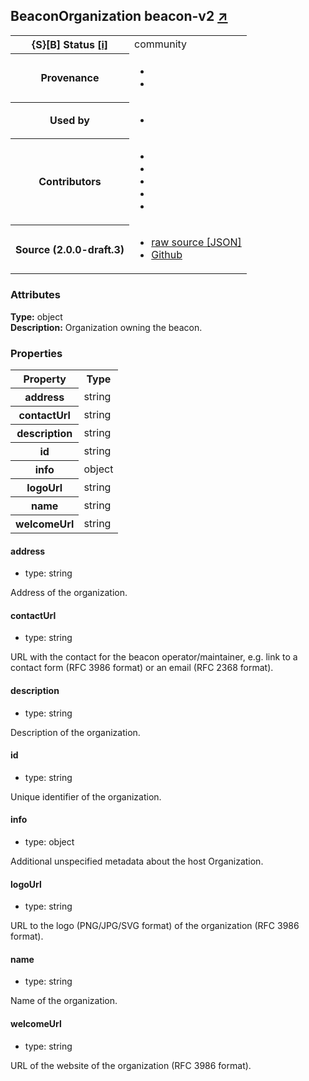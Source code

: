 
<div id="schema-header-title">
  <h2>BeaconOrganization <span id="schema-header-title-project">beacon-v2 <a href="https://github.com/ga4gh-beacon/specification-v2-blocks" target="_BLANK">&nearr;</a></span> </h2>
</div>

<table id="schema-header-table">
  <tr>
    <th>{S}[B] Status <a href="https://schemablocks.org/about/sb-status-levels.html">[i]</a></th>
    <td><div id="schema-header-status">community</div></td>
  </tr>

  <tr>
    <th>Provenance</th>
    <td>
      <ul>
<li><a href="https://github.com/ga4gh-beacon/specification-v2"></a></li>
<li><a href="https://github.com/progenetix/bycon/"></a></li>
      </ul>
    </td>
  </tr>
  <tr>
    <th>Used by</th>
    <td>
      <ul>
<li><a href="https://github.com/progenetix/schemas/"></a></li>
      </ul>
    </td>
  </tr>

<!--more-->

  <tr>
    <th>Contributors</th>
    <td>
      <ul>
<li><a href="https://beacon-project.io/categories/people.html"></a></li>
<li><a href="https://github.com/jrambla"></a></li>
<li><a href="https://github.com/sdelatorrep"></a></li>
<li><a href="https://github.com/mamanambiya"></a></li>
<li><a href="https://orcid.org/0000-0002-9903-4248"></a></li>
      </ul>
    </td>
  </tr>
  <tr>
    <th>Source (2.0.0-draft.3)</th>
    <td>
      <ul>
        <li><a href="current/BeaconOrganization.json" target="_BLANK">raw source [JSON]</a></li>
        <li><a href="https://github.com/ga4gh-beacon/specification-v2-blocks/blob/master/schemas/BeaconOrganization.yaml" target="_BLANK">Github</a></li>
      </ul>
    </td>
  </tr>
</table>

<div id="schema-attributes-title">
  <h3>Attributes</h3>
</div>

  
__Type:__ object  
__Description:__ Organization owning the beacon.

### Properties

<table id="schema-properties-table">
  <tr>
    <th>Property</th>
    <th>Type</th>
  </tr>
  <tr>
    <th>address</th>
    <td>string</td>
  </tr>
  <tr>
    <th>contactUrl</th>
    <td>string</td>
  </tr>
  <tr>
    <th>description</th>
    <td>string</td>
  </tr>
  <tr>
    <th>id</th>
    <td>string</td>
  </tr>
  <tr>
    <th>info</th>
    <td>object</td>
  </tr>
  <tr>
    <th>logoUrl</th>
    <td>string</td>
  </tr>
  <tr>
    <th>name</th>
    <td>string</td>
  </tr>
  <tr>
    <th>welcomeUrl</th>
    <td>string</td>
  </tr>

</table>


#### address

* type: string

Address of the organization.



#### contactUrl

* type: string

URL with the contact for the beacon operator/maintainer, e.g. link to a contact form (RFC 3986 format) or an email (RFC 2368 format).


#### description

* type: string

Description of the organization.



#### id

* type: string

Unique identifier of the organization.



#### info

* type: object

Additional unspecified metadata about the host Organization.



#### logoUrl

* type: string

URL to the logo (PNG/JPG/SVG format) of the organization (RFC 3986 format).


#### name

* type: string

Name of the organization.



#### welcomeUrl

* type: string

URL of the website of the organization (RFC 3986 format).



